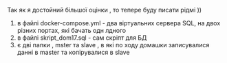 Так як я достойний більшої оцінки , то тепере буду писати рідмі )) 
1. в файлі docker-compose.yml  - два віртуальних сервера SQL, на двох різних портах, які бачать одн лдного 
2. в файлі skript_dom17.sql  - сам скріпт для БД 
3. є дві папки , mster та slave , в які по ходу домашки записувалися данні в master та копірувалися в slave 
